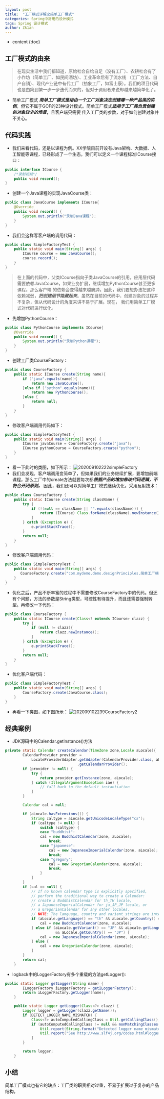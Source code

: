```yaml
---
layout: post
title:  "工厂模式详解之简单工厂模式"
categories: Spring中常用的设计模式
tags: Spring 设计模式
author: Zk1an
---
```


* content
{:toc}


## 工厂模式的由来
>在现实生活中我们都知道，原始社会自给自足（没有工厂）、农耕社会有了小作坊（简单工厂、如民间酒坊）、工业革命后有了流水线
（工厂方法、自产自销）、现代产业链中有代工厂（抽象工厂，如富士康）。我们的项目代码也是由简到繁一步一步迭代而来的，但对于调用者来说却越来越简单化了。

- 简单工厂模式
***简单工厂模式是指由一个工厂对象决定创建哪一种产品类的实例***，但它不属于GOF的23种设计模式。简单工厂模式***适用于工厂类负责创建的对象较少的场景***，且客户端只需要
传入工厂类的参数，对于如何创建对象并不关心。

## 代码实践  
- 我们来看代码，还是以课程为例。XX学院目前开设有Java架构、大数据、人工智能等课程，已经形成了一个生态。我们可以定义一个课程标准ICourse接口：
```java
public interface ICourse {
    /*录制视频*/
    public void record();
}
```

- 创建一个Java课程的实现JavaCourse类：
```java
public class JavaCourse implements ICourse{
    @Override
    public void record() {
        System.out.println("录制Java课程");
    }
}
```

- 我们会这样写客户端的调用代码：
```java
public class SimpleFactoryTest {
    public static void main(String[] args) {
        ICourse course = new JavaCourse();
        course.record();
    }
}
```
>在上面的代码中，父类ICourse指向子类JavaCourse的引用，应用层代码需要依赖JavaCourse，如果业务扩展，继续增加PythonCourse甚至更多课程，那么客户端
的依赖会变得越来越臃肿。因此，我们要想办法把这种依赖减弱，***把创建细节隐藏起来***。虽然在目前的代码中，创建对象的过程并不复杂，但从代码设计的角度来讲不易于扩展。现在，
我们用简单工厂模式对代码进行优化。

- 先增加PythonCourse：
```java
public class PythonCourse implements ICourse{
    @Override
    public void record() {
        System.out.println("录制Python课程");
    }
}
```
- 创建工厂类CourseFactory：
```java
public class CourseFactory {
    public static ICourse create(String name){
        if ("java".equals(name)){
            return new JavaCourse();
        }else if ("python".equals(name)){
            return new PythonCourse();
        }else {
            return null;
        }
    }
}
```
- 修改客户端调用代码如下：
```java
public class SimpleFactoryTest {
    public static void main(String[] args) {
        ICourse javaCourse = CourseFactory.create("java");
        ICourse pythonCourse = CourseFactory.create("python");
    }
}
```
- 看一下此时的类图，如下所示：
![202009102222simpleFactory](https://gitee.com/zhaokeyan/pic_repo/raw/master/uPic/%202020%2009%2010%2022%2022simpleFactory.png)
- 我们会发现，客户端调用变简单了，但如果我们的业务继续扩展，要增加前端课程，那么工厂中的create方法就要每次都***根据产品的增加修改代码逻辑，不符合开闭原则。***
因此，我们还可以对简单工厂模式继续优化，采用反射技术：
```java
public class CourseFactory {
    public static ICourse create(String className) {
        try {
            if (!(null == className || "".equals(className))) {
                return (ICourse) Class.forName(className).newInstance();
            }
        } catch (Exception e) {
            e.printStackTrace();
        }
        return null;
    }
}
```
- 修改客户端调用代码：
```java
public class SimpleFactoryTest {
    public static void main(String[] args) {
       CourseFactory.create("com.mydemo.demo.designPrinciples.简单工厂模式.JavaCourse");
    }
}
```
- 优化之后，产品不断丰富的过程中不需要修改CourseFactory中的代码。但还有个问题，方法的参数是String类型，可控性有待提升，而且还需要强制转型。再修改一下代码：
```java
public class CourseFactory {
    public static ICourse create(Class<? extends ICourse> clazz) {
        try {
            if (null != clazz){
                return clazz.newInstance();
            }
        } catch (Exception e) {
            e.printStackTrace();
        }
        return null;
    }
}
```
- 优化客户端代码：
```java
public class SimpleFactoryTest {
    public static void main(String[] args) {
        CourseFactory.create(JavaCourse.class);
    }
}
```
- 再看一下类图，如下图所示：
![202009102239CourseFactory2](https://gitee.com/zhaokeyan/pic_repo/raw/master/uPic/%202020%2009%2010%2022%2039CourseFactory2.png)
## 经典案例
- JDK源码中的Calendar.getInstance()方法
```java
private static Calendar createCalendar(TimeZone zone,Locale aLocale){
        CalendarProvider provider =
            LocaleProviderAdapter.getAdapter(CalendarProvider.class, aLocale)
                                 .getCalendarProvider();
        if (provider != null) {
            try {
                return provider.getInstance(zone, aLocale);
            } catch (IllegalArgumentException iae) {
                // fall back to the default instantiation
            }
        }

        Calendar cal = null;

        if (aLocale.hasExtensions()) {
            String caltype = aLocale.getUnicodeLocaleType("ca");
            if (caltype != null) {
                switch (caltype) {
                case "buddhist":
                cal = new BuddhistCalendar(zone, aLocale);
                    break;
                case "japanese":
                    cal = new JapaneseImperialCalendar(zone, aLocale);
                    break;
                case "gregory":
                    cal = new GregorianCalendar(zone, aLocale);
                    break;
                }
            }
        }
        if (cal == null) {
            // If no known calendar type is explicitly specified,
            // perform the traditional way to create a Calendar:
            // create a BuddhistCalendar for th_TH locale,
            // a JapaneseImperialCalendar for ja_JP_JP locale, or
            // a GregorianCalendar for any other locales.
            // NOTE: The language, country and variant strings are interned.
            if (aLocale.getLanguage() == "th" && aLocale.getCountry() == "TH") {
                cal = new BuddhistCalendar(zone, aLocale);
            } else if (aLocale.getVariant() == "JP" && aLocale.getLanguage() == "ja"
                       && aLocale.getCountry() == "JP") {
                cal = new JapaneseImperialCalendar(zone, aLocale);
            } else {
                cal = new GregorianCalendar(zone, aLocale);
            }
        }
        return cal;
    }
```
- logback中的LoggerFactory有多个重载的方法getLogger():
```java
public static Logger getLogger(String name) {
        ILoggerFactory iLoggerFactory = getILoggerFactory();
        return iLoggerFactory.getLogger(name);
    }

    public static Logger getLogger(Class<?> clazz) {
        Logger logger = getLogger(clazz.getName());
        if (DETECT_LOGGER_NAME_MISMATCH) {
            Class<?> autoComputedCallingClass = Util.getCallingClass();
            if (autoComputedCallingClass != null && nonMatchingClasses(clazz, autoComputedCallingClass)) {
                Util.report(String.format("Detected logger name mismatch. Given name: \"%s\"; computed name: \"%s\".", logger.getName(), autoComputedCallingClass.getName()));
                Util.report("See http://www.slf4j.org/codes.html#loggerNameMismatch for an explanation");
            }
        }

        return logger;
    }
```
## 小结
简单工厂模式也有它的缺点：工厂类的职责相对过重，不易于扩展过于复杂的产品结构。

